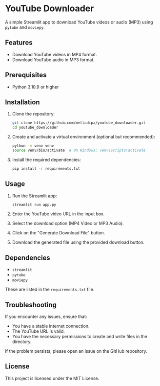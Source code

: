 # YouTube Downloader

A simple Streamlit app to download YouTube videos or audio (MP3) using `pytube` and `moviepy`.

## Features
- Download YouTube videos in MP4 format.
- Download YouTube audio in MP3 format.

## Prerequisites
- Python 3.10.9 or higher

## Installation

1. Clone the repository:
    ```sh
    git clone https://github.com/mettadipa/youtube_downloader.git
    cd youtube_downloader
    ```

2. Create and activate a virtual environment (optional but recommended):
    ```sh
    python -m venv venv
    source venv/bin/activate  # On Windows: venv\Scripts\activate
    ```

3. Install the required dependencies:
    ```sh
    pip install -r requirements.txt
    ```

## Usage

1. Run the Streamlit app:
    ```sh
    streamlit run app.py
    ```

2. Enter the YouTube video URL in the input box.
3. Select the download option (MP4 Video or MP3 Audio).
4. Click on the "Generate Download File" button.
5. Download the generated file using the provided download button.

## Dependencies

- `streamlit`
- `pytube`
- `moviepy`

These are listed in the `requirements.txt` file.

## Troubleshooting

If you encounter any issues, ensure that:
- You have a stable internet connection.
- The YouTube URL is valid.
- You have the necessary permissions to create and write files in the directory.

If the problem persists, please open an issue on the GitHub repository.

## License

This project is licensed under the MIT License.
